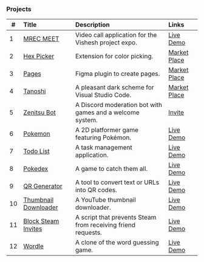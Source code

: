 ### Projects

| #    | Title                                                        | Description                                                  | Links                                                        |
| ---- | :----------------------------------------------------------- | :----------------------------------------------------------- | :----------------------------------------------------------- |
| 1    | [MREC MEET](https://github.com/rohzzn/MEET)                  | Video call application for the Vishesh project expo.         | [Live Demo](https://ckvyqugj7184663idk0i811d0su-8rbb2fvau-calatop.vercel.app/authenticate) |
| 2    | [Hex Picker](https://github.com/rohzzn/hexpicker)            | Extension for color picking.                                 | [Market Place](https://chrome.google.com/webstore/detail/hex-picker/jmnkgndafoldkblpnmmollbgkdfemmfc/related?hl=en-GB&authuser=3) |
| 3    | [Pages](https://github.com/rohzzn/pages)                     | Figma plugin to create pages.                                | [Market Place](https://www.figma.com/community/plugin/1106104074775818911/Pages) |
| 4    | [Tanoshi](https://github.com/rohzzn/Tanoshi)                 | A pleasant dark scheme for Visual Studio Code.               | [Market Place](https://marketplace.visualstudio.com/items?itemName=RohanSanjeev.tanoshi) |
| 5    | [Zenitsu Bot](https://github.com/rohzzn/Zenitsu-bot)         | A Discord moderation bot with games and a welcome system.    | [Invite](https://discord.com/oauth2/authorize?client_id=766218598913146901&permissions=8&scope=bot) |
| 6    | [Pokemon](https://github.com/rohzzn/Pokemon)                 | A 2D platformer game featuring Pokémon.                      | [Live Demo](https://rohzzn.github.io/Pokemon/)               |
| 7    | [Todo List](https://github.com/rohzzn/Todo)                  | A task management application.                               | [Live Demo](https://rohzzn.github.io/Todo/)                  |
| 8    | [Pokedex](https://github.com/rohzzn/Pokedex)                 | A game to catch them all.                                    | [Live Demo](https://rohzzn.github.io/Pokedex/)               |
| 9    | [QR Generator](https://github.com/rohzzn/QR-Generator)       | A tool to convert text or URLs into QR codes.                | [Live Demo](https://rohzzn.github.io/QR-Generator/)          |
| 10   | [Thumbnail Downloader](https://github.com/rohzzn/Thumbnail-Downloader) | A YouTube thumbnail downloader.                              | [Live Demo](https://rohzzn.github.io/Thumbnail-Downloader/)  |
| 11   | [Block Steam Invites](https://github.com/rohzzn/Block-Steam-Invites) | A script that prevents Steam from receiving friend requests. | [Live Demo](https://www.youtube.com/watch?v=KhLYxv3iry0&ab_channel=rohzzn) |
| 12   | [Wordle](https://github.com/rohzzn/Wordle)                   | A clone of the word guessing game.                           | [Live Demo](https://rohzzn.github.io/Wordle/)                |
